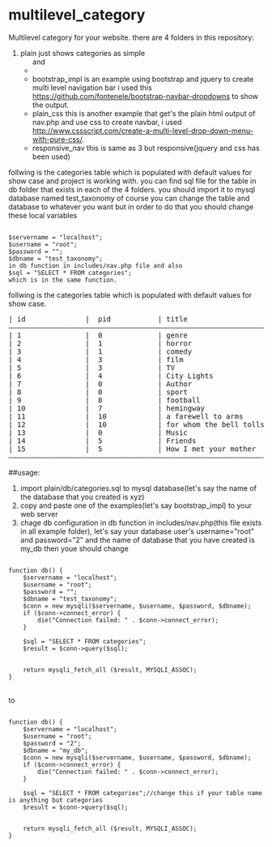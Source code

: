 # multilevel_category

Multilevel category for your website.
there are 4 folders in this repository:


1. plain just shows categories as simple <ul> and <li>
2. bootstrap_impl is an example using bootstrap and jquery to create multi level navigation bar i used this https://github.com/fontenele/bootstrap-navbar-dropdowns to show the output. 
3. plain_css this is another example that get's the plain html output of nav.php and use css to create navbar,  i used http://www.cssscript.com/create-a-multi-level-drop-down-menu-with-pure-css/.
4. responsive_nav this is same as 3 but responsive(jquery and css has been used)


follwing is the categories table which is populated with default values for show case and project is working with.
you can find sql file for the table in db folder that exists in each of the 4 folders.
you should import it to mysql database named test_taxonomy of course
you can change the table and database to whatever you want but in order to do that 
you should change these local variables
<pre><code>
$servername = "localhost"; 
$username = "root"; 
$password = ""; 
$dbname = "test_taxonomy"; 
in db function in includes/nav.php file and also 
$sql = "SELECT * FROM categories";
which is in the same function.
</code></pre>
follwing is the categories table which is populated with default values for show case.
<pre>
| id              |  pid           | title            
——————————————————————————————————————————————————————————————
| 1               |  0             | genre                   |      
| 2               |  1             | horror                  |     
| 3               |  1             | comedy                  |     
| 4               |  3             | film                    |     
| 5               |  3             | TV                      |     
| 6               |  4             | City Lights             |
| 7               |  0             | Author                  |
| 8               |  0             | sport                   |
| 9               |  8             | football                |
| 10              |  7             | hemingway               |
| 11              |  10            | a farewell to arms      |
| 12              |  10            | for whom the bell tolls |
| 13              |  0             | Music                   |
| 14              |  5             | Friends                 |
| 15              |  5             | How I met your mother   |
——————————————————————————————————————————————————————————————
</pre>

##usage:


1. import plain/db/categories.sql to mysql database(let's say the name of the database that you created is xyz)
2. copy and paste one of the examples(let's say bootstrap_impl) to your web server
3. chage db configuration in db function in includes/nav.php(this file exists in all example folder), let's say your database user's username="root" and password="2" and the name of database that you have created is my_db then youe should change 
<pre>
<code>
function db() {
	$servername = "localhost";
	$username = "root"; 
	$password = "";
	$dbname = "test_taxonomy";
	$conn = new mysqli($servername, $username, $password, $dbname);
	if ($conn->connect_error) {
		die("Connection failed: " . $conn->connect_error);
	} 

	$sql = "SELECT * FROM categories";
	$result = $conn->query($sql);

	
	return mysqli_fetch_all ($result, MYSQLI_ASSOC);
}
</code>
</pre>
to
<pre>
<code>
function db() {
	$servername = "localhost";
	$username = "root"; 
	$password = "2";
	$dbname = "my_db";
	$conn = new mysqli($servername, $username, $password, $dbname);
	if ($conn->connect_error) {
		die("Connection failed: " . $conn->connect_error);
	} 

	$sql = "SELECT * FROM categories";//change this if your table name is anything but categories
	$result = $conn->query($sql);

	
	return mysqli_fetch_all ($result, MYSQLI_ASSOC);
}
</code>
</pre>


